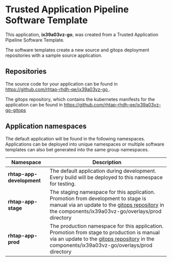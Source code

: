 # Trusted Application Pipeline Software Template

This application, **ix39a03vz-go**, was created from a Trusted Application Pipeline Software Template.

The software templates create a new source and gitops deployment repositories with a sample source application. 

## Repositories

The source code for your application can be found in [https://github.com/rhtap-rhdh-qe/ix39a03vz-go ](https://github.com/rhtap-rhdh-qe/ix39a03vz-go ).
 
The gitops repository, which contains the kubernetes manifests for the application can be found in 
[https://github.com/rhtap-rhdh-qe/ix39a03vz-go-gitops ](https://github.com/rhtap-rhdh-qe/ix39a03vz-go-gitops ) 

## Application namespaces 

The default application will be found in the following namespaces. Applications can be deployed into unique namespaces or multiple software templates can also bet generated into the same group namespaces.  

|  Namespace   |  Description   |  
| -------- | -------- |   
| **rhtap-app-development** | The default application during development. Every build will be deployed to this namespace for testing. | 
| **rhtap-app-stage** | The staging namespace for this application. Promotion from development to stage is manual via an update to the [gitops repository](https://github.com/rhtap-rhdh-qe/ix39a03vz-go-gitops ) in the components/ix39a03vz-go/overlays/prod directory |  
| **rhtap-app-prod** | The production namespace for this application. Promotion from stage to production is manual via an update to the [gitops repository](https://github.com/rhtap-rhdh-qe/ix39a03vz-go-gitops ) in the components/ix39a03vz-go/overlays/prod directory | 